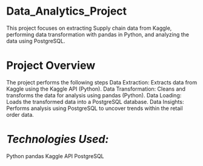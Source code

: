 # Data_Analytics_Project

This project focuses on extracting Supply chain data from Kaggle, performing data transformation with pandas in Python, and analyzing the data using PostgreSQL.


# **Project Overview**

The project performs the following steps
Data Extraction: Extracts data from Kaggle using the Kaggle API (Python).
Data Transformation: Cleans and transforms the data for analysis using pandas (Python).
Data Loading: Loads the transformed data into a PostgreSQL database.
Data Insights: Performs analysis using PostgreSQL to uncover trends within the retail order data.

# _Technologies Used:_
Python
pandas
Kaggle API 
PostgreSQL

